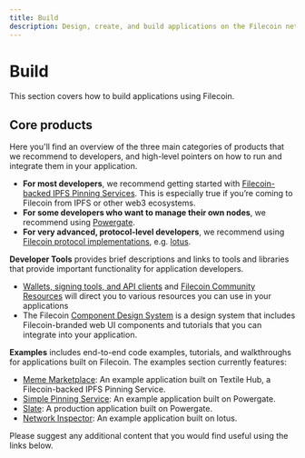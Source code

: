 ```yaml
---
title: Build
description: Design, create, and build applications on the Filecoin network with IPFS, Slate's React component library, and Textile's Powergate.
---
```


# Build

This section covers how to build applications using Filecoin.

## Core products

Here you'll find an overview of the three main categories of products that we recommend to developers, and high-level pointers on how to run and integrate them in your application.

- **For most developers**, we recommend getting started with [Filecoin-backed IPFS Pinning Services](./core-products/filecoin-backed-pinning-services.md). This is especially true if you’re coming to Filecoin from IPFS or other web3 ecosystems.
- **For some developers who want to manage their own nodes**, we recommend using [Powergate](./core-products/powergate.md).
- **For very advanced, protocol-level developers**, we recommend using [Filecoin protocol implementations](./core-products/protocol-implementations.md), e.g. [lotus](https://lotu.sh).

**Developer Tools** provides brief descriptions and links to tools and libraries that provide important functionality for application developers.

- [Wallets, signing tools, and API clients](./developer-tools/wallets-signing-tools-api-clients.md) and [Filecoin Community Resources](https://github.com/filecoin-project/docs/wiki#community-resources) will direct you to various resources you can use in your applications
- The Filecoin [Component Design System](http://filecoin.onrender.com/) is a design system that includes Filecoin-branded web UI components and tutorials that you can integrate into your application.

**Examples** includes end-to-end code examples, tutorials, and walkthroughs for applications built on Filecoin. The examples section currently features:

- [Meme Marketplace](./examples/meme-marketplace): An example application built on Textile Hub, a Filecoin-backed IPFS Pinning Service.
- [Simple Pinning Service](./examples/simple-pinning-service): An example application built on Powergate.
- [Slate](./examples/slate/overview.md): A production application built on Powergate.
- [Network Inspector](./examples/network-inspector): An example application built on lotus.

Please suggest any additional content that you would find useful using the links below.
